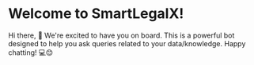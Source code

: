 # Welcome to SmartLegalX! 

Hi there, 👋 We're excited to have you on board. This is a powerful bot designed to help you ask queries related to your data/knowledge.
Happy chatting! 💻😊


